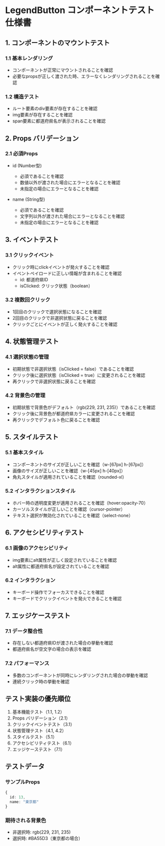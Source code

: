 # LegendButton コンポーネントテスト仕様書

## 1. コンポーネントのマウントテスト

### 1.1 基本レンダリング
- コンポーネントが正常にマウントされることを確認
- 必要なpropsが正しく渡された時、エラーなくレンダリングされることを確認

### 1.2 構造テスト
- ルート要素のdiv要素が存在することを確認
- img要素が存在することを確認
- span要素に都道府県名が表示されることを確認

## 2. Props バリデーション

### 2.1 必須Props
- id (Number型)
  - 必須であることを確認
  - 数値以外が渡された場合にエラーとなることを確認
  - 未指定の場合にエラーとなることを確認

- name (String型)
  - 必須であることを確認
  - 文字列以外が渡された場合にエラーとなることを確認
  - 未指定の場合にエラーとなることを確認

## 3. イベントテスト

### 3.1 クリックイベント
- クリック時にclickイベントが発火することを確認
- イベントペイロードに正しい情報が含まれることを確認
  - id: 都道府県ID
  - isClicked: クリック状態（boolean）

### 3.2 複数回クリック
- 1回目のクリックで選択状態になることを確認
- 2回目のクリックで非選択状態に戻ることを確認
- クリックごとにイベントが正しく発火することを確認

## 4. 状態管理テスト

### 4.1 選択状態の管理
- 初期状態で非選択状態（isClicked = false）であることを確認
- クリック後に選択状態（isClicked = true）に変更されることを確認
- 再クリックで非選択状態に戻ることを確認

### 4.2 背景色の管理
- 初期状態で背景色がデフォルト（rgb(229, 231, 235)）であることを確認
- クリック後に背景色が都道府県カラーに変更されることを確認
- 再クリックでデフォルト色に戻ることを確認

## 5. スタイルテスト

### 5.1 基本スタイル
- コンポーネントのサイズが正しいことを確認（w-[67px] h-[67px]）
- 画像のサイズが正しいことを確認（w-[45px] h-[40px]）
- 角丸スタイルが適用されていることを確認（rounded-xl）

### 5.2 インタラクションスタイル
- ホバー時の透明度変更が適用されることを確認（hover:opacity-70）
- カーソルスタイルが正しいことを確認（cursor-pointer）
- テキスト選択が無効化されていることを確認（select-none）

## 6. アクセシビリティテスト

### 6.1 画像のアクセシビリティ
- img要素にalt属性が正しく設定されていることを確認
- alt属性に都道府県名が設定されていることを確認

### 6.2 インタラクション
- キーボード操作でフォーカスできることを確認
- キーボードでクリックイベントを発火できることを確認

## 7. エッジケーステスト

### 7.1 データ整合性
- 存在しない都道府県IDが渡された場合の挙動を確認
- 都道府県名が空文字の場合の表示を確認

### 7.2 パフォーマンス
- 多数のコンポーネントが同時にレンダリングされた場合の挙動を確認
- 連続クリック時の挙動を確認

## テスト実装の優先順位

1. 基本機能テスト（1.1, 1.2）
2. Props バリデーション（2.1）
3. クリックイベントテスト（3.1）
4. 状態管理テスト（4.1, 4.2）
5. スタイルテスト（5.1）
6. アクセシビリティテスト（6.1）
7. エッジケーステスト（7.1）

## テストデータ

### サンプルProps
```typescript
{
  id: 13,
  name: "東京都"
}
```

### 期待される背景色
- 非選択時: rgb(229, 231, 235)
- 選択時: #BA55D3（東京都の場合）